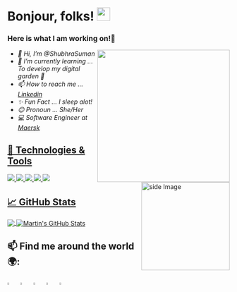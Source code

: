 # Bonjour, folks! <img src="https://raw.githubusercontent.com/MartinHeinz/MartinHeinz/master/wave.gif" width="30px">
### Here is what I am working on!👋
<img align='right' src="https://res.cloudinary.com/practicaldev/image/fetch/s--2bZIjPGC--/c_limit%2Cf_auto%2Cfl_progressive%2Cq_66%2Cw_880/https://dev-to-uploads.s3.amazonaws.com/i/d4tvukbt5mra37cvwklk.gif" width="300">
<p><em>
  <ul>
  <li> 👋 Hi, I’m @ShubhraSuman</li>
  <li> 🌱 I’m currently learning ... To develop my digital garden 🌱</li>
  <li> 📫 How to reach me ... <a href="https://www.linkedin.com/in/shubhra-suman-3125a5135">Linkedin</a></li>
  <li> ✨ Fun Fact ... I sleep alot!</li>
  <li> 😊 Pronoun ... She/Her </li>
  <li> 💻 Software Engineer at <a href="https://www.maersk.com/">Maersk</li>
</ul> </em></p>

<img src="https://github.com/sciencepal/sciencepal/blob/master/assets/life_balance.gif" alt="side Image" align="right" width="200" height="auto" />

## 🔧 Technologies & Tools
![](https://img.shields.io/badge/OS-Windows-informational?style=flat&logo=linux&logoColor=white&color=2bbc8a)
![](https://img.shields.io/badge/Editor-VS-Code-informational?style=flat&logo=intellij-idea&logoColor=white&color=2bbc8a)
![](https://img.shields.io/badge/Code-C++-informational?style=flat&logo=python&logoColor=white&color=2bbc8a)
![](https://img.shields.io/badge/Code-JavaScript-informational?style=flat&logo=javascript&logoColor=white&color=2bbc8a)
![](https://img.shields.io/badge/Shell-Bash-informational?style=flat&logo=gnu-bash&logoColor=white&color=2bbc8a)

## &#x1f4c8; GitHub Stats

<a href="https://github.com/ShubhraSuman/ShubhraSuman">
  <img align="center" src="https://github-readme-stats.vercel.app/api/top-langs/?username=ShubhraSuman&hide=java,html,tex&title_color=ffffff&text_color=c9cacc&icon_color=2bbc8a&bg_color=1d1f21&langs_count=3" />
</a>
<a href="https://github.com/ShubhraSuman/ShubhraSuman">
  <img align="center" src="https://github-readme-stats.vercel.app/api?username=ShubhraSuman&show_icons=true&line_height=27&count_private=true&title_color=ffffff&text_color=c9cacc&icon_color=2bbc8a&bg_color=1d1f21" alt="Martin's GitHub Stats" />
</a> 

 ## 📫 Find me around the world 🌍:
  
  [<img src="https://img.icons8.com/color/48/000000/twitter.png" width="3.5%"/>](https://twitter.com/ShubhraSuman5?t=8h7sidGdicTBpWsFfiHw7A&s=09)  &nbsp; [<img src="https://img.icons8.com/color/48/000000/linkedin.png" width="3.5%"/>](https://www.linkedin.com/in/shubhra-suman-3125a5135)  &nbsp; [<img src="https://img.icons8.com/fluent/48/000000/facebook-new.png" width="3.5%"/>](https://www.facebook.com/profile.php?id=100009220427719)  &nbsp; [<img src="https://img.icons8.com/fluent/48/000000/instagram-new.png" width="3.5%"/>](https://www.instagram.com/suman_shubhra/)  &nbsp; <a href="mailto:shubhramail2000@gmail.com"> <img src="https://img.icons8.com/fluent/48/000000/gmail.png" width="3.5%"/>


